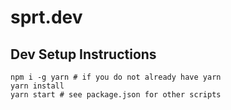 # sprt.dev

## Dev Setup Instructions

```
npm i -g yarn # if you do not already have yarn
yarn install
yarn start # see package.json for other scripts
```
